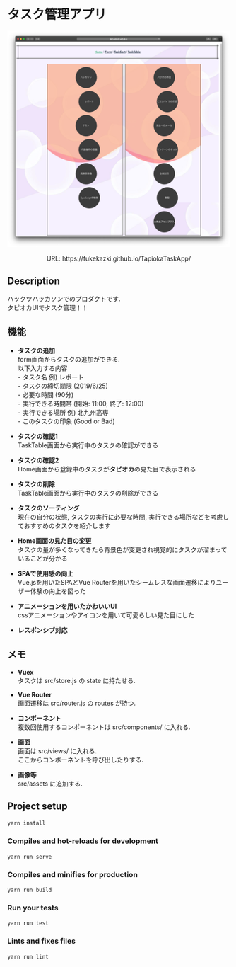 # タスク管理アプリ
!['タイトル'](./images/screenshot.png)

<p align='center'>URL: https://fukekazki.github.io/TapiokaTaskApp/</p>

## Description
ハックツハッカソンでのプロダクトです.  
タピオカUIでタスク管理！！  

## 機能
- **タスクの追加**   
    form画面からタスクの追加ができる.    
    以下入力する内容  
        - タスク名      例) レポート  
        - タスクの締切期限  (2019/6/25)  
        - 必要な時間     (90分)  
        - 実行できる時間帯  (開始: 11:00, 終了: 12:00)  
        - 実行できる場所   例) 北九州高専  
        - このタスクの印象  (Good or Bad)
        
- **タスクの確認1**  
    TaskTable画面から実行中のタスクの確認ができる 
    
- **タスクの確認2**  
    Home画面から登録中のタスクが**タピオカ**の見た目で表示される 
      
- **タスクの削除**  
    TaskTable画面から実行中のタスクの削除ができる
    
- **タスクのソーティング**  
    現在の自分の状態, タスクの実行に必要な時間, 実行できる場所などを考慮しておすすめのタスクを紹介します 
    
- **Home画面の見た目の変更**  
    タスクの量が多くなってきたら背景色が変更され視覚的にタスクが溜まっていることが分かる  
    
- **SPAで使用感の向上**    
    Vue.jsを用いたSPAとVue Routerを用いたシームレスな画面遷移によりユーザー体験の向上を図った
        
- **アニメーションを用いたかわいいUI**  
    cssアニメーションやアイコンを用いて可愛らしい見た目にした  
    
- **レスポンシブ対応**

## メモ
- **Vuex**  
タスクは src/store.js の state に持たせる.

- **Vue Router**  
画面遷移は src/router.js の routes が持つ.

- **コンポーネント**    
複数回使用するコンポーネントは src/components/ に入れる.

- **画面**  
画面は src/views/ に入れる.  
ここからコンポーネントを呼び出したりする.  

- **画像等**  
src/assets に追加する.  
    
## Project setup
```
yarn install
```

### Compiles and hot-reloads for development
```
yarn run serve
```

### Compiles and minifies for production
```
yarn run build
```

### Run your tests
```
yarn run test
```

### Lints and fixes files
```
yarn run lint
```